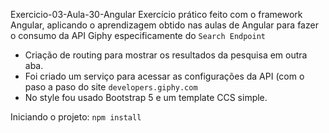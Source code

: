 Exercicio-03-Aula-30-Angular
Exercício prático feito com o framework Angular, aplicando o aprendizagem obtido nas aulas de Angular para fazer o consumo da API Giphy especificamente do `Search Endpoint`

* Criação de routing para mostrar os resultados da pesquisa em outra aba.
* Foi criado um serviço para acessar as configurações da API (com o paso a paso do site `developers.giphy.com`
* No style fou usado Bootstrap 5 e um template CCS simple.

Iniciando o projeto:
`npm install`
